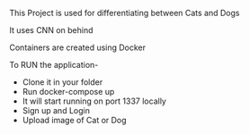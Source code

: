 This Project is used for differentiating between Cats and Dogs

It uses CNN on behind

Containers are created using Docker

To RUN the application- 
- Clone it in your folder
- Run docker-compose up
- It will start running on port 1337 locally
- Sign up and Login
- Upload image of Cat or Dog
